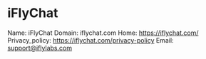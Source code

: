 
# iFlyChat

Name: iFlyChat
Domain: iflychat.com
Home: https://iflychat.com/
Privacy_policy: https://iflychat.com/privacy-policy
Email: support@iflylabs.com
